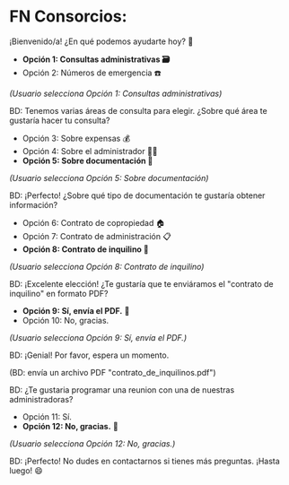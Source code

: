 # FN Consorcios:
¡Bienvenido/a! ¿En qué podemos ayudarte hoy? :wave:
- **Opción 1: Consultas administrativas 🗃**
- Opción 2: Números de emergencia ☎️ 

*(Usuario selecciona Opción 1: Consultas administrativas)*

BD: Tenemos varias áreas de consulta para elegir. ¿Sobre qué área te gustaría hacer tu consulta?
- Opción 3: Sobre expensas 💰
- Opción 4: Sobre el administrador 👨‍💼
- **Opción 5: Sobre documentación 📑**

*(Usuario selecciona Opción 5: Sobre documentación)*

BD: ¡Perfecto! ¿Sobre qué tipo de documentación te gustaría obtener información?
- Opción 6: Contrato de copropiedad 🏠
- Opción 7: Contrato de administración 📋
- **Opción 8: Contrato de inquilino 🏡**

*(Usuario selecciona Opción 8: Contrato de inquilino)*

BD: ¡Excelente elección! ¿Te gustaría que te enviáramos el "contrato de inquilino" en formato PDF?
- **Opción 9: Sí, envía el PDF.** 📩
- Opción 10: No, gracias.

*(Usuario selecciona Opción 9: Sí, envía el PDF.)*

BD: ¡Genial! Por favor, espera un momento.

(BD: envía un archivo PDF "contrato_de_inquilinos.pdf")

BD: ¿Te gustaria programar una reunion con una de nuestras administradoras?
- Opción 11: Sí.
- **Opción 12: No, gracias.** 🙏

*(Usuario selecciona Opción 12: No, gracias.)*

BD: ¡Perfecto! No dudes en contactarnos si tienes más preguntas. ¡Hasta luego! 😄
